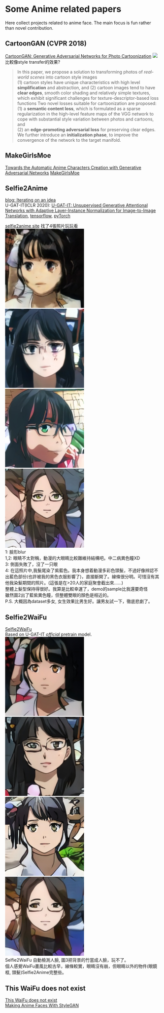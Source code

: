 # Some Anime related papers
Here collect projects related to anime face. The main focus is fun rather than novel contribution.
## CartoonGAN (CVPR 2018)
[CartoonGAN: Generative Adversarial Networks for Photo Cartoonization](http://openaccess.thecvf.com/content_cvpr_2018/papers/Chen_CartoonGAN_Generative_Adversarial_CVPR_2018_paper.pdf)
![](https://github.com/mnicnc404/CartoonGan-tensorflow/raw/master/images/cover.gif)  
比較像style transfer的效果?
> In this paper, we propose a solution to transforming photos of *real-world scenes* into cartoon style images  
(1) cartoon styles have unique characteristics with high level **simplification** and abstraction, and (2) cartoon images tend to have **clear edges**, smooth color shading and relatively simple textures, which exhibit significant challenges for texture-descriptor-based loss functions 
Two novel losses suitable for cartoonization are proposed:  
(1) a **semantic content loss**, which is formulated as a sparse regularization in the high-level feature maps of the VGG network to cope with substantial style variation between photos and cartoons, and  
(2) an **edge-promoting adversarial loss** for preserving clear edges.  
We further introduce an **initialization phase**, to improve the convergence of the network to the target manifold.

## MakeGirlsMoe
[Towards the Automatic Anime Characters Creation with Generative Adversarial Networks](https://arxiv.org/abs/1708.05509)
[MakeGirlsMoe](https://make.girls.moe/)

## Selfie2Anime
[blog: Iterating on an idea](https://selfie2anime.com/blog/iterating-on-an-idea/)  
U-GAT-IT(ICLR 2020): [U-GAT-IT: Unsupervised Generative Attentional Networks with Adaptive Layer-Instance Normalization for Image-to-Image Translation](https://arxiv.org/abs/1907.10830), [tensorflow](https://github.com/taki0112/UGATIT), [pyTorch](https://github.com/znxlwm/UGATIT-pytorch)

[selfie2anime site](https://selfie2anime.com)
找了4張照片玩玩看  
![](img/selfie2anime/1.jpg)
![](img/selfie2anime/2.jpg)
![](img/selfie2anime/3.jpg)
![](img/selfie2anime/4.jpg)  
1: 臉形blur  
1,2: 眼睛不太對稱，動漫的大眼睛比較難維持結構吧。中二病異色瞳XD  
3: 側面失敗了，沒了一只眼  
4: 在這照片中,我髮尾染了紫藍色。我本身想着動漫多彩色頭髮，不過好像辨認不出藍色部份(也許被我的黑色衣服影響了)，直接斷開了。線條很分明。可惜沒有其他我染髮期間的照片。(這張是在>20人的家庭聚會截出來......)  
整體上髮型保持得很好。我算是比較幸運了，demo的sample比我還要奇怪  
雖然圖2出了藍紫異色瞳，但整體雙眼的顏色是相近的。  
P.S. 大概因為dataset多女, 女生效果比男生好。讓男友試一下，徹底悲劇了。
## Selfie2WaiFu
[Selfie2WaiFu](https://waifu.lofiu.com/index.html)  
Based on U-GAT-IT *official* pretrain model.  
![](img/selfie2anime/waifu1.jpg)
![](img/selfie2anime/waifu2.jpg)
![](img/selfie2anime/waifu13.jpg)
![](img/selfie2anime/waifu4.jpg)  
Selfie2WaiFu 自動檢測人臉, 圖3把背景的竹當成人臉，玩不了。  
個人感覺WaiFu畫風比較古早，線條較實，眼睛沒有崩，但眼睛以外的物件(眼鏡框, 頭髮)Selfie2Anime完整些。


## This WaiFu does not exist
[This WaiFu does not exist](https://www.thiswaifudoesnotexist.net/)  
[Making Anime Faces With StyleGAN](https://www.gwern.net/Faces)